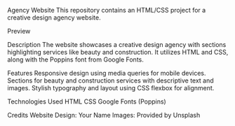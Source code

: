 Agency Website
This repository contains an HTML/CSS project for a creative design agency website.

Preview

Description
The website showcases a creative design agency with sections highlighting services like beauty and construction. It utilizes HTML and CSS, along with the Poppins font from Google Fonts.

Features
Responsive design using media queries for mobile devices.
Sections for beauty and construction services with descriptive text and images.
Stylish typography and layout using CSS flexbox for alignment.

Technologies Used
HTML
CSS
Google Fonts (Poppins)

Credits
Website Design: Your Name
Images: Provided by Unsplash
